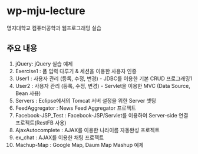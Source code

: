 wp-mju-lecture
==============

명지대학교 컴퓨터공학과 웹프로그래밍 실습


주요 내용
---------

1. jQuery: jQuery 실습 예제
1. Exercise1 : 폼 입력 다루기 & 세션을 이용한 사용자 인증 
1. User1 : 사용자 관리 (등록, 수정, 변경) - JDBC를 이용한 기본 CRUD 프로그래밍1
1. User2 : 사용자 관리 (등록, 수정, 변경) - Servlet을 이용한 MVC (Data Source, Bean 사용)
1. Servers : Eclipse에서의 Tomcat 서버 설정을 위한 Server 셋팅
1. FeedAggregator : News Feed Aggregator 프로젝트
1. Facebook-JSP_Test : Facebook-JSP/Servlet를 이용하여 Server-side 연결 프로젝트(RestFB 사용)
1. AjaxAutocomplete : AJAX를 이용한 나라이름 자동완성 프로젝트
1. ex_chat : AJAX를 이용한 채팅 프로젝트
1. Machup-Map : Google Map, Daum Map Mashup  예제
